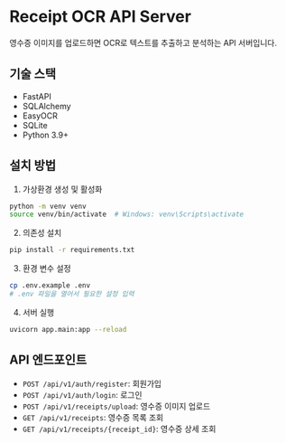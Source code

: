 # Receipt OCR API Server

영수증 이미지를 업로드하면 OCR로 텍스트를 추출하고 분석하는 API 서버입니다.

## 기술 스택

- FastAPI
- SQLAlchemy
- EasyOCR
- SQLite
- Python 3.9+

## 설치 방법

1. 가상환경 생성 및 활성화
```bash
python -m venv venv
source venv/bin/activate  # Windows: venv\Scripts\activate
```

2. 의존성 설치
```bash
pip install -r requirements.txt
```

3. 환경 변수 설정
```bash
cp .env.example .env
# .env 파일을 열어서 필요한 설정 입력
```

4. 서버 실행
```bash
uvicorn app.main:app --reload
```

## API 엔드포인트

- `POST /api/v1/auth/register`: 회원가입
- `POST /api/v1/auth/login`: 로그인
- `POST /api/v1/receipts/upload`: 영수증 이미지 업로드
- `GET /api/v1/receipts`: 영수증 목록 조회
- `GET /api/v1/receipts/{receipt_id}`: 영수증 상세 조회

